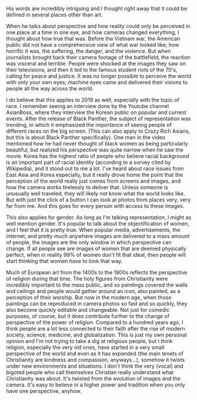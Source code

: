 His words are incredibly intriguing and I thought right away that it could be defined in several places other than art.

When he talks about perspective and how reality could only be perceived in one place at a time in one eye, and how cameras changed everything,
I thought about how true that was. Before the Vietnam war, the American public did not have a comprehensive view of what war looked like;
how horrific it was, the suffering, the danger, and the violence. But when journalists brought back their camera footage of the battlefield,
the reaction was visceral and terrible. People were shocked at the images they saw on their televisions, and then it led to the famous
student riots of the 70's, calling for peace and justice. It was no longer possible to perceive the world with only your own eyes;
machine eyes came and delivered their visions to people all the way across the world.

I do believe that this applies to 2019 as well, especially with the topic of race. I remember seeing an interview done by the
Youtube channel AsianBoss, where they interview the Korean public on popular and current events. After the release of Black Panther, the 
subject of representation was trending, in which it emphasized the importance of seeing people of different races on the big screen. 
(This can also apply to Crazy Rich Asians, but this is about Black Panther specifically). One man in the video mentioned how he had never
thought of black women as being particularly beautiful, but realized his perspective was quite narrow when he saw the movie. Korea has
the highest ratio of people who believe racial background is an important part of racial identity (according to a survey cited by 
Wikipedia), and it stood out to me a lot. I've heard about race issues from East Asia and Korea especially, but it really drove home the
point that the perception of the world really just comes from screens and images, and how the camera works tirelessly to deliver that.
Unless someone is unusually well traveled, they will likely not know what the world looks like. But with just the click of a button I can
look at photos from places very, very far from me. And this goes for every person with access to these images.

This also applies for gender. As long as I'm talking representation, I might as well mention gender. It's popular to talk about the
objectification of women, and I feel that it is pretty true. When popular media, advertisements, the internet, and pretty much anywhere
images are delivered to a mass amount of people, the images are the only window in which perspective can change. If all people see are
images of women that are deemed physically perfect, when in reality 99% of women don't fit that ideal, then people will start thinking
that women <i>have</i> to look that way. 

Much of European art from the 1400s to the 1900s reflects the perspective of religion during that time. The holy figures from Christianity
were incredibly important to the mass public, and so paintings covered the walls and ceilings and people would gather around an icon,
also painted, as a perception of their worship. But now in the modern age, when those paintings can be reproduced in camera photos so fast
and so quickly, they also become quickly editable and changeable. Not just for comedic purposes, of course, but it does contribute further
to the change of perspective of the power of religion. Compared to a hundred years ago, I think people are a lot less connected to their 
faith after the rise of modern society, science, medicine, and globalization. This is just my own personal opinion and I'm not trying to
take a dig at religious people, but I think religion, especially the very old ones, have started in a very small perspective of the world
and even as it has expanded (the main tenets of Christianity are kindness and compassion, anyways...), somehow it twists under new
environments and situations. I don't think the very (vocal) and bigoted people who call themselves Christian really understand what 
Christianity was about. It's twisted from the evolution of images and the camera. It's easy to believe in a higher power and tradition when
you only have one perspective, anyhow.

